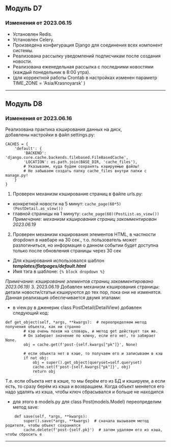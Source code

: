 ## Модуль D7 
### Изменения от 2023.06.15
- Установлен Redis.
- Установлен Celery.
- Произведена конфигурация Django для соединения всех компонент системы.
- Реализована рассылку уведомлений подписчикам после создания новости.
- Реализована еженедельная рассылка с последними новостями (каждый понедельник в 8:00 утра).
- (для корректной работы Crontab в настройках изменен параметр TIME_ZONE = 'Asia/Krasnoyarsk' )
***
## Модуль D8 
### Изменения от 2023.06.16

Реализована практика кэширования данных на диск,  
добавлены настройки в файл settings.py:
```
CACHES = {
    'default': {
        'BACKEND': 'django.core.cache.backends.filebased.FileBasedCache',
        'LOCATION': os.path.join(BASE_DIR, 'cache_files'),
        # Указываем, куда будем сохранять кэшируемые файлы!
        # Не забываем создать папку cache_files внутри папки с manage.py!
    }
}
```

1. Проверен механизм кэширование страниц в файле urls.py:
  - конкретной новости на 5 минут: ```cache_page(60*5)(PostDetail.as_view())```
  - главной страницы на 1 минуту: ```cache_page(60)(PostList.as_view())```
_Примечание: механизм кэширования страниц закомментирован 2023.06.19_
2. Проверен механизм кэширования элементов HTML, в частности dropdown в навбаре на 30 сек., т.о. пользователь может разлогиниться, но информация о данном событии
  будет доступна только после обновления страницы через 30 сек
- Для кэширования использовался шаблон ___templates/flatpages/default.html___
- Имя тэга в шаблоне: ```{% block dropdown %}```

_Примечание: кэширование элементов страниц закомментировано 2023.06.19)_
3. 2023.06.19 Добавлен механизм кэширования страницы: детали новости/статьи кэшируются до тех пор, пока они не изменятся.
Данная реализация обеспечивается двумя этапами:
- в view.py в дженерик class PostDetail(DetailView) добавлен следующий код:
```
def get_object(self, *args, **kwargs):  # переопределяем метод получения объекта, как ни странно
        # кэш очень похож на словарь, и метод get действует так же.
        # Он забирает значение по ключу, если его нет, то забирает None.
        obj = cache.get(f'post-{self.kwargs["pk"]}', None)

        # если объекта нет в кэше, то получаем его и записываем в кэш
        if not obj:
            obj = super().get_object(queryset=self.queryset)
            cache.set(f'post-{self.kwargs["pk"]}', obj)
            return obj 
```
Т.е. если объекта нет в кэше, то мы берём его из БД и кэшируем, а если есть, то сразу берём из кэша и возвращаем.
Когда объект меняется его надо удалять из кэша, чтобы ключ сбрасывался и больше не находился
- для этого в models.py для class Post(models.Model) переопределим метод save:
```
    def save(self, *args, **kwargs):
        super().save(*args, **kwargs)  # сначала вызываем метод родителя, чтобы объект сохранился
        cache.delete(f'post-{self.pk}')  # затем удаляем его из кэша, чтобы сбросить е
```
***